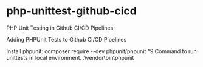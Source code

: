 # php-unittest-github-cicd
PHP Unit Testing in Github CI/CD Pipelines

Adding PHPUnit Tests to Github CI/CD Pipelines

Install phpunit:
composer require --dev phpunit/phpunit ^9
Command to run unittests in local environment.
.\vendor\bin\phpunit

